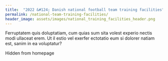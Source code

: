 ```yaml
---
title:  "2022 &#124; Danish national football team training facilities"
permalink: /national-team-training-facilities/
header_image: assets/images/national_training_facilities_header.png
---
```


Ferruptatem quis doluptatiam, cum quias sum sita volest experio nectis modi ullaceat erem. Ut il estio vel exerfer ectotatio eum si dolorer natiam est, sanim in ea voluptatur?

<!--more-->

Hidden from homepage
